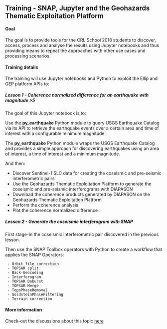 ## Training - SNAP, Jupyter and the Geohazards Thematic Exploitation Platform 

#### Goal

The goal is to provide tools for the CRL School 2018 students to discover, access, process and analyse the results using Jupyter notebooks and thus providing means to repeat the approaches with other use cases and processing scenarios.


#### Training details

The training will use Jupyter notebooks and Python to exploit the Ellip and GEP platform APIs to: 

##### Lesson 1 - Coherence normalized difference for an earthquake with magnitude >5 

The goal of this Jupyter notebook is to:

Use the **py_earthquake** Python module to query USGS Earthquake Catalog via its API to retrieve the earthquake events over a certain area and time of interest with a configurable minimum magnitude. 

The **py_earthquake** Python module wraps the USGS Earthquake Catalog and provides a simple approach for discovering earthquakes using an area of interest, a time of interest and a minimum magnitude.

And then:

   * Discover Sentinel-1 SLC data for creating the coseismic and pre-seismic interferometric pairs
   * Use the Geohazards Thematic Exploitation Platform to generate the coseismic and pre-seismic interferograms with DIAPASON
   * Download the coherence products generated by DIAPASON on the Geohazards Thematic Exploitation Platform
   * Perform the coherence analysis
   * Plot the coherence normalized difference

##### Lesson 2 - Generate the coseismic interferogram with SNAP

First stage-in the coseismic interferometric pair discovered in the previous lesson.

Then use the SNAP Toolbox operators with Python to create a workflow that applies the SNAP Operators:

     - Orbit file correction
     - TOPSAR split
     - Back-Geocoding
     - Interferogram
     - TOPSAR Deburst
     - TOPSAR Merge
     - TopoPhaseRemoval
     - GoldsteinPhaseFiltering
     - Terrain correction

#### More information 

Check-out the discussions about this topic [here](http://discuss.terradue.com/c/geohazards/crl-school-2018)
